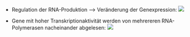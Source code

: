 - Regulation der RNA-Produktion --> Veränderung der Genexpression:
![](Pasted%20image%2020231218101611.png)

- Gene mit hoher Transkriptionaktivität werden von mehrereren RNA-Polymerasen nacheinander abgelesen:
![](Pasted%20image%2020231218102859.png)
